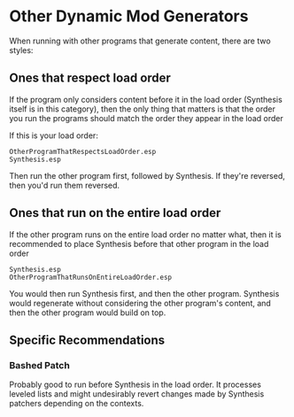 # Other Dynamic Mod Generators
When running with other programs that generate content, there are two styles:

## Ones that respect load order
If the program only considers content before it in the load order (Synthesis itself is in this category), then the only thing that matters is that the order you run the programs should match the order they appear in the load order

If this is your load order:
```
OtherProgramThatRespectsLoadOrder.esp
Synthesis.esp
```
Then run the other program first, followed by Synthesis.  If they're reversed, then you'd run them reversed.

## Ones that run on the entire load order
If the other program runs on the entire load order no matter what, then it is recommended to place Synthesis before that other program in the load order

```
Synthesis.esp
OtherProgramThatRunsOnEntireLoadOrder.esp
```

You would then run Synthesis first, and then the other program.   Synthesis would regenerate without considering the other program's content, and then the other program would build on top.

## Specific Recommendations
### Bashed Patch
Probably good to run before Synthesis in the load order.  It processes leveled lists and might undesirably revert changes made by Synthesis patchers depending on the contexts.
